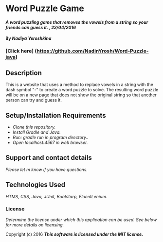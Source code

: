# Word Puzzle Game

#### _A word puzzling game that removes the vowels from a string so your friends can guess it. , 22/04/2016_

#### By _**Nadiya Yeroshkina**_

### [Click here] (https://github.com/NadinYrosh/Word-Puzzle-java)

## Description

This is a website that uses a method to replace vowels in a string with the dash symbol "-" to create a word puzzle to solve. The resulting word puzzle will be on a new page that does not show the original string so that another person can try and guess it.
## Setup/Installation Requirements

* _Clone this repository._
* _Install Gradle and Java._
* _Run: gradle run in program directory.._
* _Open localhost:4567 in web browser._




## Support and contact details

_Please let m know if you have questions._

## Technologies Used

_HTMS, CSS, Java, JUnit, Bootstarp, FluentLenium._

### License

*Determine the license under which this application can be used.  See below for more details on licensing.*

Copyright (c) 2016 **_This software is licensed under the MIT license._**
